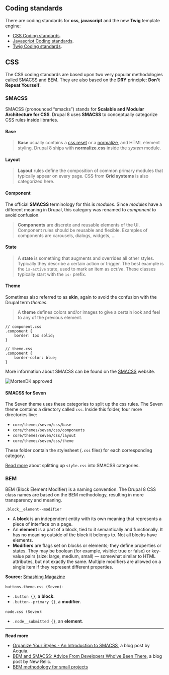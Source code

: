 ## Coding standards

There are coding standards for **css**, **javascript** and the new **Twig** template engine:

- [CSS Coding standards](https://www.drupal.org/node/1886770).
- [Javascript Coding standards](https://www.drupal.org/node/172169).
- [Twig Coding standards](https://www.drupal.org/node/1823416).

## CSS

The CSS coding standards are based upon two very popular methodologies called SMACSS and BEM. They are also based on the **DRY** principle: **Don't Repeat Yourself**.

### SMACSS

SMACSS (pronounced “smacks”) stands for **Scalable and Modular Architecture for CSS**. Drupal 8 uses **SMACSS** to conceptually categorize CSS rules inside libraries.

#### Base

> **Base** usually contains a [css reset](http://cssreset.com/scripts/eric-meyer-reset-css/) or a [normalize](http://cssreset.com/scripts/normalize-css/), and HTML element styling. Drupal 8 ships with **normalize.css** inside the *system* module.

#### Layout

> **Layout** rules define the composition of common primary modules that typically appear on every page. CSS from **Grid systems** is also categorized here.

#### Component

The official **SMACSS** terminology for this is *modules*. Since *modules* have a different meaning in Drupal, this category was renamed to *component* to avoid confusion.

> **Components** are discrete and reusable elements of the UI. Component rules should be reusable and flexible. Examples of components are carousels, dialogs, widgets, …

#### State

> A **state** is something that augments and overrides all other styles. Typically they describe a certain action or trigger. The best example is the `is-active` state, used to mark an item as *active*. These classes typically start with the `is-` prefix.

#### Theme

Sometimes also referred to as  **skin**, again to avoid the confusion with the Drupal term *themes*.

> A **theme** defines colors and/or images to give a certain look and feel to any of the previous element.

    // component.css
    .component {
        border: 1px solid;
    }

    // theme.css
    .component {
        border-color: blue;
    }


More information about SMACSS can be found on the [SMACSS](https://smacss.com/) website.

![MortenDK approved](../img/mortendk.jpg)

#### SMACSS for Seven

The Seven theme uses these categories to split up the css rules. The Seven theme contains a directory called `css`. Inside this folder, four more directories live:

- `core/themes/seven/css/base`
- `core/themes/seven/css/components`
- `core/themes/seven/css/layout`
- `core/themes/seven/css/theme`

These folder contain the stylesheet (`.css` files) for each corresponding category.

[Read more](https://www.drupal.org/node/2321505) about splitting up `style.css` into SMACSS categories.

### BEM

BEM (Block Element Modifier) is a naming convention. The Drupal 8 CSS class names are based on the BEM methodology, resulting in more transparency and meaning.

`.block__element--modifier`

- A **block** is an independent entity with its own meaning that represents a piece of interface on a page.
- An **element** is a part of a block, tied to it semantically and functionally. It has no meaning outside of the block it belongs to. Not all blocks have elements.
- **Modifiers** are flags set on blocks or elements; they define properties or states. They may be boolean (for example, visible: true or false) or key-value pairs (size: large, medium, small) — somewhat similar to HTML attributes, but not exactly the same. Multiple modifiers are allowed on a single item if they represent different properties.

**Source:** [Smashing Magazine](http://www.smashingmagazine.com/2014/07/17/bem-methodology-for-small-projects/)

`buttons.theme.css (Seven)`:

- `.button {}`, a **block**.
- `.button--primary {}`, a **modifier**.

`node.css (Seven)`:

- `.node__submitted {}`, an **element**.

***

**Read more**

* [Organize Your Styles - An Introduction to SMACSS](https://www.acquia.com/blog/organize-your-styles-introduction-smacss), a blog post by Acquia.
* [BEM and SMACSS: Advice From Developers Who’ve Been There](http://www.sitepoint.com/bem-smacss-advice-from-developers/), a blog post by New Relic.
* [BEM methodology for small projects](http://www.smashingmagazine.com/2014/07/17/bem-methodology-for-small-projects/)
